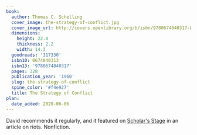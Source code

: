 ```yaml
---
book:
  author: Thomas C. Schelling
  cover_image: the-strategy-of-conflict.jpg
  cover_image_url: http://covers.openlibrary.org/b/isbn/9780674840317-L.jpg
  dimensions:
    height: 22.0
    thickness: 2.2
    width: 14.3
  goodreads: '317330'
  isbn10: 0674840313
  isbn13: '9780674840317'
  pages: 328
  publication_year: '1960'
  slug: the-strategy-of-conflict
  spine_color: '#f4e927'
  title: The Strategy of Conflict
plan:
  date_added: 2020-06-06
---
```


David recommends it regularly, and it featured on [Scholar's
Stage](https://scholars-stage.blogspot.com/2020/05/on-days-of-disorder.html) in an article on riots. Nonfiction.
